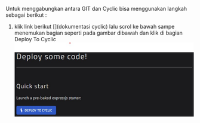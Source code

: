 Untuk menggabungkan antara GIT dan Cyclic bisa menggunakan langkah sebagai berikut :
1. klik link berikut [](dokumentasi cyclic) lalu scrol ke bawah sampe menemukan bagian seperti pada gambar dibawah dan klik di bagian Deploy To Cyclic
   ![01](minggu-03/latihan/g1.jpg)
